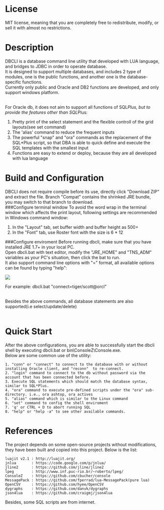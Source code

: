 License
============
MIT license, meaning that you are completely free to redistribute, modify, or sell it with almost no restrictions.

Description
=============

DBCLI is a database command line utility that developed with LUA language, and bridges to JDBC in order to operate database.<br> 
It is designed to support multiple databases, and includes 2 type of modules, one is the public functions, and another one is the database-specific functions.<br>
Currently only public and Oracle and DB2 functions are developed, and only support windows platform.<br><br>

For Oracle db, it does not aim to support all functions of SQL*Plus, but to provide the features other than SQL*Plus:<br>
1) Pretty print of the select statement and the flexible controll of the grid layouts(see set command)<br>
2) The 'alias' command to reduce the frequent inputs<br>
3) The powerful "snap" and "ora" commands as the replacement of the SQL*Plus script, so that DBA is able to quick define and execute the SQL templates with the smallest input<br>
4) Functions are easy to extend or deploy, because they are all developed with lua language<br>



Build and Configuration
============
DBCLI does not require compile before its use, directly click "Download ZIP" and extract the file. Branch "Compat" contains the shrinked JRE bundle, you may switch to that branch to download.<br>
###Configure terminal window
To avoid the word wrap in the terminal window which affects the print layout, following settings are recommended in Windows command window:<br>
1. In the "Layout" tab, set buffer width and buffer height as 500+<br>
2. In the "Font" tab, use Roster font with the size is 6 * 12<br>

###Configure enviroment
Before running dbcli, make sure that you have installed JRE 1.7+ in your local PC.<br>
Open dbcli.bat with text editor, modify the "JRE_HOME" and "TNS_ADM" variables as your PC's situation, then click the bat to run.<br>
It also support command line options with "<command>=<args>" format, all available options can be found by typing "help":<br>

[drag]:https://raw.githubusercontent.com/hyee/dbcli/master/help.gif
![][drag]

For example: dbcli.bat "connect=tiger/scott@orcl"<br><br>

Besides the above commands, all database statements are also supported(i.e select/update/delete)<br><br>

Quick Start
============
After the above configurations, you are able to successfully start the dbcli shell by executing dbcli.bat or bin\ConsoleZ\Console.exe.<br>
Below are some common use of the utility:<br>

    1. "conn" or "connect" to connect to the database with or without installing Oracle client, and "reconn"  to re-connect.
    2. "login" command to connect to the db without password via the account that has been connected before. 
    3. Execute SQL statements which should match the database syntax, similar to SQL*Plus.
    4. "ora" command to execute pre-defined scripts under the "ora" sub-directory. i.e., ora ashtop, ora actives
    5. "alias" command which is similar to the Linux command
    6. "set" command to config the shell enviroment
    7. 'q' or CTRL + D to abort running SQL
    8. "help" or "help -a" to see other available commands.

References
============
The project depends on some open-source projects without modifications, they have been built and copied into this project.
Below is the list:<br>

    luajit v2.1 : http://luajit.org/
    jnlua       : https://code.google.com/p/jnlua/
    jline2      : https://github.com/jline/jline2
    lpeg        : http://www.inf.puc-rio.br/~roberto/lpeg/
    ConsoleZ    : https://github.com/cbucher/console
    MessagePack : https://github.com/fperrad/lua-MessagePack(pure lua)
    OpenCSV     : https://github.com/hyee/OpenCSV
    dygraphs    : https://github.com/danvk/dygraphs
    json4lua    : https://github.com/craigmj/json4lua


Besides, some SQL scripts are from internet.
